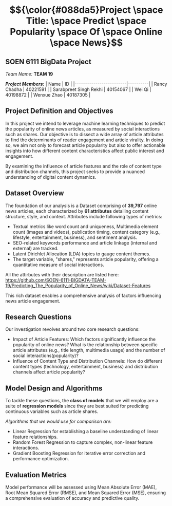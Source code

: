 # $${\color{#088da5}Project \space Title: \space Predict \space Popularity \space Of \space Online \space News}$$

## SOEN 6111 BigData Project
_Team Name:_ **TEAM 19**

**_Project Members:_**
| Name                    | ID       |
|-------------------------|----------|
| Rancy Chadha            | 40221591 |
| Sarabpreet Singh Rekhi  | 40154067 |
| Wei Qi                  | 40198872 |
| Wenxue Zhao             | 40187305 |

## Project Definition and Objectives

In this project we intend to leverage machine learning techniques to predict the popularity of online news articles, as measured by social interactions such as shares. Our objective is to dissect a wide array of article attributes to find the determinants of reader engagement and article virality. In doing so, we aim not only to forecast article popularity but also to offer actionable insights into how different content characteristics affect public interest and engagement.

By examining the influence of article features and the role of content type and distribution channels, this project seeks to provide a nuanced understanding of digital content dynamics.

## Dataset Overview

The foundation of our analysis is a Dataset comprising of **39,797** online news articles, each characterized by **61 attributes** detailing content structure, style, and context. 
Attributes include following types of metrics:
- Textual metrics like word count and uniqueness, Multimedia element count (images and videos), publication timing, content category (e.g., lifestyle, entertainment, business), and sentiment analysis. 
- SEO-related keywords performance and article linkage (internal and external) are tracked. 
- Latent Dirichlet Allocation (LDA) topics to gauge content themes. 
- The target variable, "shares," represents article popularity, offering a quantitative measure of social interactions. 

All the attirbutes with their description are listed here: https://github.com/SOEN-6111-BIGDATA-TEAM-19/Predicting_The_Popularity_of_Online_News/wiki/Dataset-Features 

This rich dataset enables a comprehensive analysis of factors influencing news article engagement.

## Research Questions

Our investigation revolves around two core research questions:

* Impact of Article Features: Which factors significantly influence the popularity of online news? What is the relationship between specific article attributes (e.g., title length, multimedia usage) and the number of social interactions(popularity)?
* Influence of Content Type and Distribution Channels: How do different content types (technology, entertainment, business) and distribution channels affect article popularity?

## Model Design and Algorithms

To tackle these questions, the **class of models** that we will employ are a suite of **regression models** since they are best suited for predicting continuous variables such as article shares. 

_Algorithms that we would use for comparison are:_

* Linear Regression for establishing a baseline understanding of linear feature relationships.
* Random Forest Regression to capture complex, non-linear feature interactions.
* Gradient Boosting Regression for iterative error correction and performance optimization.

## Evaluation Metrics

Model performance will be assessed using Mean Absolute Error (MAE), Root Mean Squared Error (RMSE), and Mean Squared Error (MSE), ensuring a comprehensive evaluation of accuracy and predictive quality.
